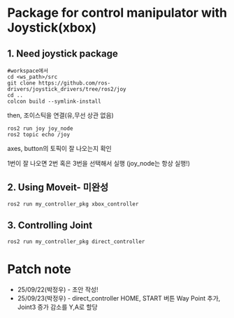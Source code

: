 # Package for control manipulator with Joystick(xbox)
## 1. Need joystick package

    #workspace에서
    cd <ws_path>/src
    git clone https://github.com/ros-drivers/joystick_drivers/tree/ros2/joy
    cd ..
    colcon build --symlink-install

then, 조이스틱을 연결(유,무선 상관 없음)

    ros2 run joy joy_node
    ros2 topic echo /joy 
    
axes, button의 토픽이 잘 나오는지 확인

1번이 잘 나오면 2번 혹은 3번을 선택해서 실행 (joy_node는 항상 실행!)

## 2. Using Moveit- 미완성

    ros2 run my_controller_pkg xbox_controller


## 3. Controlling Joint
    ros2 run my_controller_pkg direct_controller

# Patch note
- 25/09/22(박정우) - 초안 작성!
- 25/09/23(박정우) - direct_controller HOME, START 버튼 Way Point 추가, Joint3 증가 감소를 Y,A로 할당
